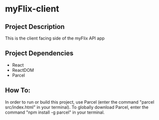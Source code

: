 # myFlix-client

## Project Description
This is the client facing side of the myFlix API app

## Project Dependencies
 - React
 - ReactDOM
 - Parcel
 
## How To:
In order to run or build this project, use Parcel (enter the command
      "parcel src/index.html"
in your terminal).
To globally download Parcel, enter the command
      "npm install -g parcel"
in your terminal.
